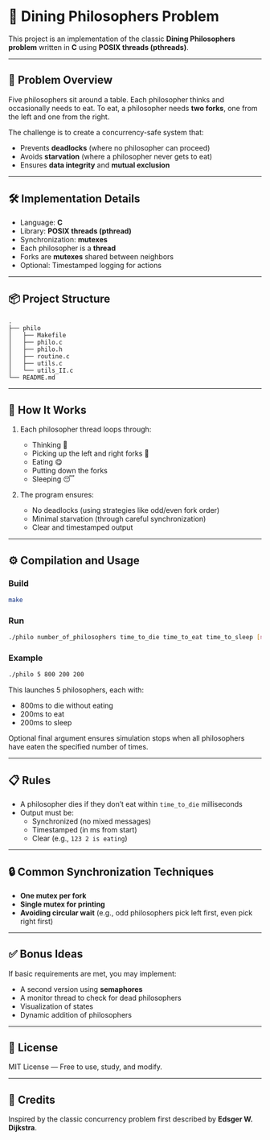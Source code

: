 # 🍝 Dining Philosophers Problem

This project is an implementation of the classic **Dining Philosophers problem** written in **C** using **POSIX threads (pthreads)**.

---

## 🧠 Problem Overview

Five philosophers sit around a table. Each philosopher thinks and occasionally needs to eat. To eat, a philosopher needs **two forks**, one from the left and one from the right.

The challenge is to create a concurrency-safe system that:
- Prevents **deadlocks** (where no philosopher can proceed)
- Avoids **starvation** (where a philosopher never gets to eat)
- Ensures **data integrity** and **mutual exclusion**

---

## 🛠️ Implementation Details

- Language: **C**
- Library: **POSIX threads (pthread)**
- Synchronization: **mutexes**
- Each philosopher is a **thread**
- Forks are **mutexes** shared between neighbors
- Optional: Timestamped logging for actions

---

## 📦 Project Structure

```text
.
├── philo
│   ├── Makefile
│   ├── philo.c
│   ├── philo.h
│   ├── routine.c
│   ├── utils.c
│   └── utils_II.c
└── README.md

```

---

## 🚦 How It Works

1. Each philosopher thread loops through:
   - Thinking 🤔
   - Picking up the left and right forks 🍴
   - Eating 😋
   - Putting down the forks
   - Sleeping 😴

2. The program ensures:
   - No deadlocks (using strategies like odd/even fork order)
   - Minimal starvation (through careful synchronization)
   - Clear and timestamped output

---

## ⚙️ Compilation and Usage

### Build

```bash
make
```

### Run

```bash
./philo number_of_philosophers time_to_die time_to_eat time_to_sleep [number_of_times_each_philosopher_must_eat]
```

### Example

```bash
./philo 5 800 200 200
```

This launches 5 philosophers, each with:
- 800ms to die without eating
- 200ms to eat
- 200ms to sleep

Optional final argument ensures simulation stops when all philosophers have eaten the specified number of times.

---

## 📋 Rules

- A philosopher dies if they don’t eat within `time_to_die` milliseconds
- Output must be:
  - Synchronized (no mixed messages)
  - Timestamped (in ms from start)
  - Clear (e.g., `123 2 is eating`)

---

## 🔒 Common Synchronization Techniques

- **One mutex per fork**
- **Single mutex for printing**
- **Avoiding circular wait** (e.g., odd philosophers pick left first, even pick right first)

---

## ✅ Bonus Ideas

If basic requirements are met, you may implement:
- A second version using **semaphores**
- A monitor thread to check for dead philosophers
- Visualization of states
- Dynamic addition of philosophers

---

## 📄 License

MIT License — Free to use, study, and modify.

---

## 🙌 Credits

Inspired by the classic concurrency problem first described by **Edsger W. Dijkstra**.
